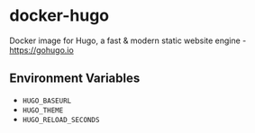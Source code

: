 # docker-hugo
Docker image for Hugo, a fast &amp; modern static website engine - https://gohugo.io

## Environment Variables

* `HUGO_BASEURL`
* `HUGO_THEME`
* `HUGO_RELOAD_SECONDS`

